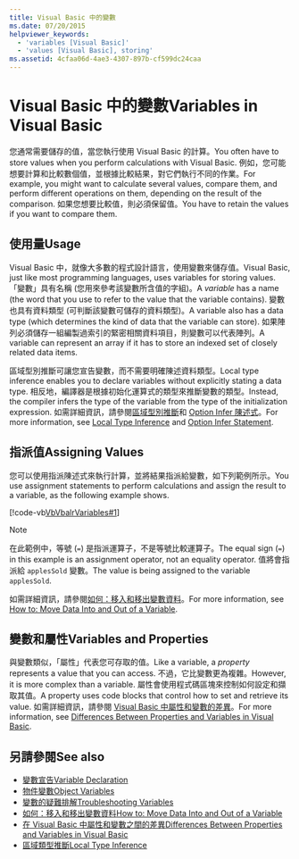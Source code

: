 ```yaml
---
title: Visual Basic 中的變數
ms.date: 07/20/2015
helpviewer_keywords:
  - 'variables [Visual Basic]'
  - 'values [Visual Basic], storing'
ms.assetid: 4cfaa06d-4ae3-4307-897b-cf599dc24caa
---
```

# <a name="variables-in-visual-basic"></a><span data-ttu-id="fe2d3-102">Visual Basic 中的變數</span><span class="sxs-lookup"><span data-stu-id="fe2d3-102">Variables in Visual Basic</span></span>
<span data-ttu-id="fe2d3-103">您通常需要儲存的值，當您執行使用 Visual Basic 的計算。</span><span class="sxs-lookup"><span data-stu-id="fe2d3-103">You often have to store values when you perform calculations with Visual Basic.</span></span> <span data-ttu-id="fe2d3-104">例如，您可能想要計算和比較數個值，並根據比較結果，對它們執行不同的作業。</span><span class="sxs-lookup"><span data-stu-id="fe2d3-104">For example, you might want to calculate several values, compare them, and perform different operations on them, depending on the result of the comparison.</span></span> <span data-ttu-id="fe2d3-105">如果您想要比較值，則必須保留值。</span><span class="sxs-lookup"><span data-stu-id="fe2d3-105">You have to retain the values if you want to compare them.</span></span>  
  
## <a name="usage"></a><span data-ttu-id="fe2d3-106">使用量</span><span class="sxs-lookup"><span data-stu-id="fe2d3-106">Usage</span></span>  
 <span data-ttu-id="fe2d3-107">Visual Basic 中，就像大多數的程式設計語言，使用變數來儲存值。</span><span class="sxs-lookup"><span data-stu-id="fe2d3-107">Visual Basic, just like most programming languages, uses variables for storing values.</span></span> <span data-ttu-id="fe2d3-108">「變數」具有名稱 (您用來參考該變數所含值的字組)。</span><span class="sxs-lookup"><span data-stu-id="fe2d3-108">A *variable* has a name (the word that you use to refer to the value that the variable contains).</span></span> <span data-ttu-id="fe2d3-109">變數也具有資料類型 (可判斷該變數可儲存的資料類型)。</span><span class="sxs-lookup"><span data-stu-id="fe2d3-109">A variable also has a data type (which determines the kind of data that the variable can store).</span></span> <span data-ttu-id="fe2d3-110">如果陣列必須儲存一組編製過索引的緊密相關資料項目，則變數可以代表陣列。</span><span class="sxs-lookup"><span data-stu-id="fe2d3-110">A variable can represent an array if it has to store an indexed set of closely related data items.</span></span>  
  
 <span data-ttu-id="fe2d3-111">區域型別推斷可讓您宣告變數，而不需要明確陳述資料類型。</span><span class="sxs-lookup"><span data-stu-id="fe2d3-111">Local type inference enables you to declare variables without explicitly stating a data type.</span></span> <span data-ttu-id="fe2d3-112">相反地，編譯器是根據初始化運算式的類型來推斷變數的類型。</span><span class="sxs-lookup"><span data-stu-id="fe2d3-112">Instead, the compiler infers the type of the variable from the type of the initialization expression.</span></span> <span data-ttu-id="fe2d3-113">如需詳細資訊，請參閱[區域型別推斷](../../../../visual-basic/programming-guide/language-features/variables/local-type-inference.md)和 [Option Infer 陳述式](../../../../visual-basic/language-reference/statements/option-infer-statement.md)。</span><span class="sxs-lookup"><span data-stu-id="fe2d3-113">For more information, see [Local Type Inference](../../../../visual-basic/programming-guide/language-features/variables/local-type-inference.md) and [Option Infer Statement](../../../../visual-basic/language-reference/statements/option-infer-statement.md).</span></span>  
  
## <a name="assigning-values"></a><span data-ttu-id="fe2d3-114">指派值</span><span class="sxs-lookup"><span data-stu-id="fe2d3-114">Assigning Values</span></span>  
 <span data-ttu-id="fe2d3-115">您可以使用指派陳述式來執行計算，並將結果指派給變數，如下列範例所示。</span><span class="sxs-lookup"><span data-stu-id="fe2d3-115">You use assignment statements to perform calculations and assign the result to a variable, as the following example shows.</span></span>  
  
 [!code-vb[VbVbalrVariables#1](~/samples/snippets/visualbasic/VS_Snippets_VBCSharp/VbVbalrVariables/VB/Class1.vb#1)]  
  
> [!NOTE]
>  <span data-ttu-id="fe2d3-116">在此範例中，等號 (`=`) 是指派運算子，不是等號比較運算子。</span><span class="sxs-lookup"><span data-stu-id="fe2d3-116">The equal sign (`=`) in this example is an assignment operator, not an equality operator.</span></span> <span data-ttu-id="fe2d3-117">值將會指派給 `applesSold` 變數。</span><span class="sxs-lookup"><span data-stu-id="fe2d3-117">The value is being assigned to the variable `applesSold`.</span></span>  
  
 <span data-ttu-id="fe2d3-118">如需詳細資訊，請參閱[如何：移入和移出變數資料](../../../../visual-basic/programming-guide/language-features/variables/how-to-move-data-into-and-out-of-a-variable.md)。</span><span class="sxs-lookup"><span data-stu-id="fe2d3-118">For more information, see [How to: Move Data Into and Out of a Variable](../../../../visual-basic/programming-guide/language-features/variables/how-to-move-data-into-and-out-of-a-variable.md).</span></span>  
  
## <a name="variables-and-properties"></a><span data-ttu-id="fe2d3-119">變數和屬性</span><span class="sxs-lookup"><span data-stu-id="fe2d3-119">Variables and Properties</span></span>  
 <span data-ttu-id="fe2d3-120">與變數類似，「屬性」代表您可存取的值。</span><span class="sxs-lookup"><span data-stu-id="fe2d3-120">Like a variable, a *property* represents a value that you can access.</span></span> <span data-ttu-id="fe2d3-121">不過，它比變數更為複雜。</span><span class="sxs-lookup"><span data-stu-id="fe2d3-121">However, it is more complex than a variable.</span></span> <span data-ttu-id="fe2d3-122">屬性會使用程式碼區塊來控制如何設定和擷取其值。</span><span class="sxs-lookup"><span data-stu-id="fe2d3-122">A property uses code blocks that control how to set and retrieve its value.</span></span> <span data-ttu-id="fe2d3-123">如需詳細資訊，請參閱 [Visual Basic 中屬性和變數的差異](../../../../visual-basic/programming-guide/language-features/procedures/differences-between-properties-and-variables.md)。</span><span class="sxs-lookup"><span data-stu-id="fe2d3-123">For more information, see [Differences Between Properties and Variables in Visual Basic](../../../../visual-basic/programming-guide/language-features/procedures/differences-between-properties-and-variables.md).</span></span>  
  
## <a name="see-also"></a><span data-ttu-id="fe2d3-124">另請參閱</span><span class="sxs-lookup"><span data-stu-id="fe2d3-124">See also</span></span>
- [<span data-ttu-id="fe2d3-125">變數宣告</span><span class="sxs-lookup"><span data-stu-id="fe2d3-125">Variable Declaration</span></span>](../../../../visual-basic/programming-guide/language-features/variables/variable-declaration.md)
- [<span data-ttu-id="fe2d3-126">物件變數</span><span class="sxs-lookup"><span data-stu-id="fe2d3-126">Object Variables</span></span>](../../../../visual-basic/programming-guide/language-features/variables/object-variables.md)
- [<span data-ttu-id="fe2d3-127">變數的疑難排解</span><span class="sxs-lookup"><span data-stu-id="fe2d3-127">Troubleshooting Variables</span></span>](../../../../visual-basic/programming-guide/language-features/variables/troubleshooting-variables.md)
- [<span data-ttu-id="fe2d3-128">如何：移入和移出變數資料</span><span class="sxs-lookup"><span data-stu-id="fe2d3-128">How to: Move Data Into and Out of a Variable</span></span>](../../../../visual-basic/programming-guide/language-features/variables/how-to-move-data-into-and-out-of-a-variable.md)
- [<span data-ttu-id="fe2d3-129">在 Visual Basic 中屬性和變數之間的差異</span><span class="sxs-lookup"><span data-stu-id="fe2d3-129">Differences Between Properties and Variables in Visual Basic</span></span>](../../../../visual-basic/programming-guide/language-features/procedures/differences-between-properties-and-variables.md)
- [<span data-ttu-id="fe2d3-130">區域類型推斷</span><span class="sxs-lookup"><span data-stu-id="fe2d3-130">Local Type Inference</span></span>](../../../../visual-basic/programming-guide/language-features/variables/local-type-inference.md)
